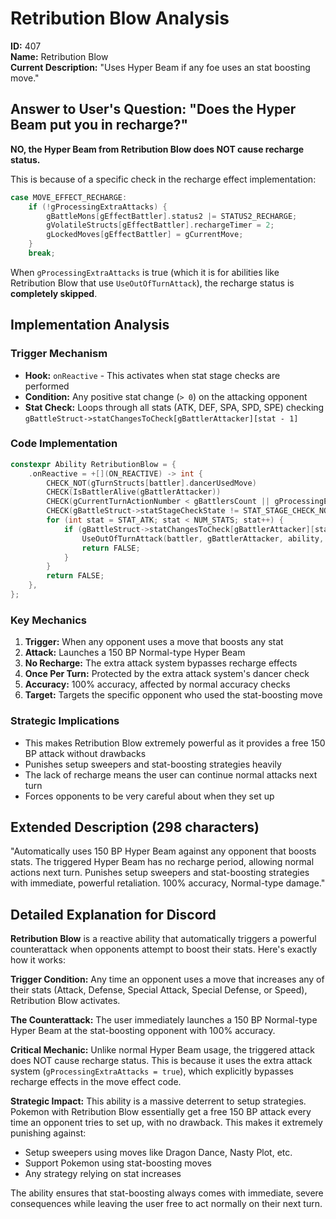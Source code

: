# Retribution Blow Analysis

**ID:** 407  
**Name:** Retribution Blow  
**Current Description:** "Uses Hyper Beam if any foe uses an stat boosting move."

## Answer to User's Question: "Does the Hyper Beam put you in recharge?"

**NO, the Hyper Beam from Retribution Blow does NOT cause recharge status.**

This is because of a specific check in the recharge effect implementation:

```c
case MOVE_EFFECT_RECHARGE:
    if (!gProcessingExtraAttacks) {
        gBattleMons[gEffectBattler].status2 |= STATUS2_RECHARGE;
        gVolatileStructs[gEffectBattler].rechargeTimer = 2;
        gLockedMoves[gEffectBattler] = gCurrentMove;
    }
    break;
```

When `gProcessingExtraAttacks` is true (which it is for abilities like Retribution Blow that use `UseOutOfTurnAttack`), the recharge status is **completely skipped**.

## Implementation Analysis

### Trigger Mechanism
- **Hook:** `onReactive` - This activates when stat stage checks are performed
- **Condition:** Any positive stat change (`> 0`) on the attacking opponent
- **Stat Check:** Loops through all stats (ATK, DEF, SPA, SPD, SPE) checking `gBattleStruct->statChangesToCheck[gBattlerAttacker][stat - 1]`

### Code Implementation
```cpp
constexpr Ability RetributionBlow = {
    .onReactive = +[](ON_REACTIVE) -> int {
        CHECK_NOT(gTurnStructs[battler].dancerUsedMove)
        CHECK(IsBattlerAlive(gBattlerAttacker))
        CHECK(gCurrentTurnActionNumber < gBattlersCount || gProcessingExtraAttacks)
        CHECK(gBattleStruct->statStageCheckState != STAT_STAGE_CHECK_NOT_NEEDED)
        for (int stat = STAT_ATK; stat < NUM_STATS; stat++) {
            if (gBattleStruct->statChangesToCheck[gBattlerAttacker][stat - 1] > 0) {
                UseOutOfTurnAttack(battler, gBattlerAttacker, ability, MOVE_HYPER_BEAM, 0);
                return FALSE;
            }
        }
        return FALSE;
    },
};
```

### Key Mechanics
1. **Trigger:** When any opponent uses a move that boosts any stat
2. **Attack:** Launches a 150 BP Normal-type Hyper Beam 
3. **No Recharge:** The extra attack system bypasses recharge effects
4. **Once Per Turn:** Protected by the extra attack system's dancer check
5. **Accuracy:** 100% accuracy, affected by normal accuracy checks
6. **Target:** Targets the specific opponent who used the stat-boosting move

### Strategic Implications
- This makes Retribution Blow extremely powerful as it provides a free 150 BP attack without drawbacks
- Punishes setup sweepers and stat-boosting strategies heavily
- The lack of recharge means the user can continue normal attacks next turn
- Forces opponents to be very careful about when they set up

## Extended Description (298 characters)
"Automatically uses 150 BP Hyper Beam against any opponent that boosts stats. The triggered Hyper Beam has no recharge period, allowing normal actions next turn. Punishes setup sweepers and stat-boosting strategies with immediate, powerful retaliation. 100% accuracy, Normal-type damage."

## Detailed Explanation for Discord
**Retribution Blow** is a reactive ability that automatically triggers a powerful counterattack when opponents attempt to boost their stats. Here's exactly how it works:

**Trigger Condition:** Any time an opponent uses a move that increases any of their stats (Attack, Defense, Special Attack, Special Defense, or Speed), Retribution Blow activates.

**The Counterattack:** The user immediately launches a 150 BP Normal-type Hyper Beam at the stat-boosting opponent with 100% accuracy.

**Critical Mechanic:** Unlike normal Hyper Beam usage, the triggered attack does NOT cause recharge status. This is because it uses the extra attack system (`gProcessingExtraAttacks = true`), which explicitly bypasses recharge effects in the move effect code.

**Strategic Impact:** This ability is a massive deterrent to setup strategies. Pokemon with Retribution Blow essentially get a free 150 BP attack every time an opponent tries to set up, with no drawback. This makes it extremely punishing against:
- Setup sweepers using moves like Dragon Dance, Nasty Plot, etc.
- Support Pokemon using stat-boosting moves
- Any strategy relying on stat increases

The ability ensures that stat-boosting always comes with immediate, severe consequences while leaving the user free to act normally on their next turn.